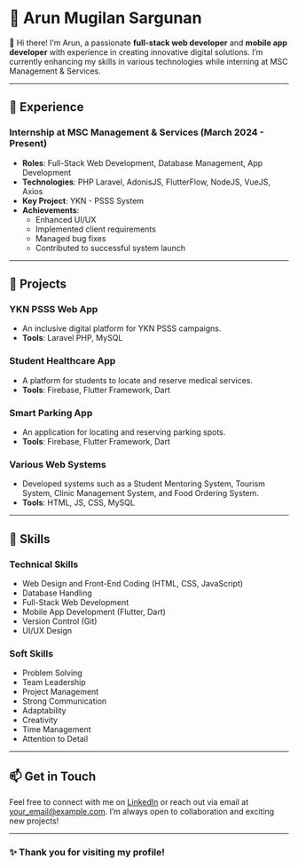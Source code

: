# 🌟 Arun Mugilan Sargunan

👋 Hi there! I’m Arun, a passionate **full-stack web developer** and **mobile app developer** with experience in creating innovative digital solutions. I’m currently enhancing my skills in various technologies while interning at MSC Management & Services.

---

## 💼 Experience

### Internship at MSC Management & Services (March 2024 - Present)
- **Roles**: Full-Stack Web Development, Database Management, App Development
- **Technologies**: PHP Laravel, AdonisJS, FlutterFlow, NodeJS, VueJS, Axios
- **Key Project**: YKN - PSSS System
- **Achievements**: 
  - Enhanced UI/UX
  - Implemented client requirements
  - Managed bug fixes
  - Contributed to successful system launch

---

## 🚀 Projects

### YKN PSSS Web App
- An inclusive digital platform for YKN PSSS campaigns.
- **Tools**: Laravel PHP, MySQL

### Student Healthcare App
- A platform for students to locate and reserve medical services.
- **Tools**: Firebase, Flutter Framework, Dart

### Smart Parking App
- An application for locating and reserving parking spots.
- **Tools**: Firebase, Flutter Framework, Dart

### Various Web Systems
- Developed systems such as a Student Mentoring System, Tourism System, Clinic Management System, and Food Ordering System.
- **Tools**: HTML, JS, CSS, MySQL

---

## 🔨 Skills

### Technical Skills
- Web Design and Front-End Coding (HTML, CSS, JavaScript)
- Database Handling
- Full-Stack Web Development
- Mobile App Development (Flutter, Dart)
- Version Control (Git)
- UI/UX Design
  
### Soft Skills
- Problem Solving
- Team Leadership
- Project Management
- Strong Communication
- Adaptability
- Creativity
- Time Management
- Attention to Detail

---

## 📫 Get in Touch
Feel free to connect with me on [LinkedIn](https://www.linkedin.com/in/arun-mugilan-6b2918283/) or reach out via email at [your_email@example.com](mailto:arunmugilje@gmail.com). I’m always open to collaboration and exciting new projects!

---

### ✨ Thank you for visiting my profile!

